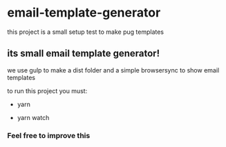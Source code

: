 # email-template-generator

this project is a small setup test to make pug templates
## its small email template generator!

we use gulp to make a dist folder and a simple browsersync to show email templates

to run this project you must:

* yarn 

* yarn watch

### Feel free to improve this
